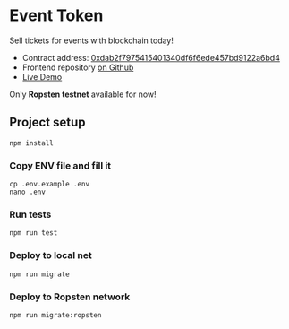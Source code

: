 # Event Token
Sell tickets for events with blockchain today!

- Contract address: [0xdab2f7975415401340df6f6ede457bd9122a6bd4](https://ropsten.etherscan.io/address/0xdab2f7975415401340df6f6ede457bd9122a6bd4)
- Frontend repository [on Github](https://github.com/yurycooliq/eth-tickets)
- [Live Demo](https://hungry-sammet-4eed59.netlify.app/)

Only **Ropsten testnet** available for now!

## Project setup
```
npm install
```

### Copy ENV file and fill it
```
cp .env.example .env
nano .env
```

### Run tests
```
npm run test
```

### Deploy to local net
```
npm run migrate
```

### Deploy to Ropsten network
```
npm run migrate:ropsten
```
